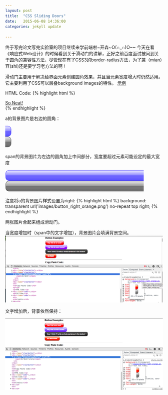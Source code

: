 ```yaml
---
layout: post
title:  "CSS Sliding Doors"
date:   2015-06-08 14:36:00
categories: jekyll update

---
```



终于写完论文写完实验室的项目继续来学前端啦~开森~O(∩_∩)O~~
今天在看《响应式Web设计》的时候看到关于滑动门的讲解，正好之前百度面试被问到关于圆角的兼容性方法，尽管现在有了CSS3的border-radius方法，为了兼（mian）容(shi)还是要学习老方法的啊！

<!-- more -->

滑动门主要用于解决给界面元素创建圆角效果，并且当元素宽度增大时仍然适用。它主要利用了CSS可以层叠background images的特性。
[示例](https://css-tricks.com/examples/Sprites+SlidingDoors-Button/)

HTML Code:
{% highlight html %}
<div class="clearbutton">
 <a class="GlobalOrangeButton" href="#">
 	<span>So Neat!</span>
 </a> 
</div>
{% endhighlight %}

a的背景图片是右边的圆角：


![](/assets/article_images/2015/slidingdoor2.png)


span的背景图片为左边的圆角加上中间部分，宽度要超过元素可能设定的最大宽度


![](/assets/article_images/2015/slidingdoor1.png)


注意将a的背景图片样式设置为right:
{% highlight html %}
background: transparent url('images/button_right_orange.png') no-repeat top right;
{% endhighlight %}


两张图片合起来组成滑动门。

当宽度增加时（span中的文字增加），背景图片会填满背景空间。
![](/assets/article_images/2015/slidingdoor3.png)


文字增加后，背景依然保持：


![](/assets/article_images/2015/slidingdoor4.png)



